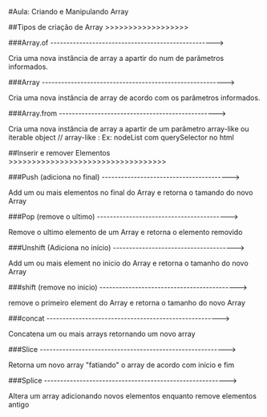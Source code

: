 #Aula: Criando e Manipulando Array


##Tipos de criação de Array >>>>>>>>>>>>>>>>>>


###Array.of --------------------------------------------------->


Cria uma nova instância de array a apartir do num de parâmetros informados.

<script>
	
const arr = Array.of(1, 2, 3);

</script>


###Array --------------------------------------------------------->


Cria uma nova instância de array de acordo com os parâmetros informados.

<script>

const arr = Array(3);
// [empty x 3]

const arr2 = Array(3, 2);
// [3. 2]

</script>


###Array.from ------------------------------------------------->


Cria uma nova instância de array a apartir de um parâmetro 
array-like ou iterable object
    // array-like : Ex: nodeList com querySelector no html

<script>

const divs = document.querySelectorAll('div');
// a const 'divs' retorna um nodeList.
    // As funções de Array ficam indisponíveis
const arr = Array.from(divs);
// o 'arr' retorna todas as divs dentro de uma list(Array).

</script>


##Inserir e remover Elementos >>>>>>>>>>>>>>>>>>>>>>>>>>>>>>>>>>


###Push (adiciona no final) ---------------------------------------->


Add um ou mais elementos no final do Array e retorna o tamando do novo Array

<script>
	
const arr = ['melon', 'apple', 'apricot'];
const arrLength = arr.push('orange');

console.log(arrLength);
// ['melon', 'apple', 'apricot', 'orange'];

console.log(arr);
// ['melon', 'apple', 'apricot'];

</script>


###Pop (remove o ultimo) ----------------------------------------->


Remove o ultimo elemento de um Array e retorna o elemento removido

<script>
	
const arr = ['melon', 'apple', 'apricot'];
const removedItem = arr.pop();

console.log(removedItem);
// 'apricot'

console.log(arr);
// ['melon', 'apple'];

</script>


###Unshift (Adiciona no início) -------------------------------------->


Add um ou mais element no inicio do Array e retorna o tamanho do novo Array

<script>
	
const arr = ['melon', 'apple', 'apricot'];
const arrLenght = arr.unshift('orange');

console.log(arrLenght);
// 4

console.log(arr);
// ['orange', 'melon', 'apple', 'apricot'];

</script>


###shift (remove no inicio) ------------------------------------------->


remove o primeiro element do Array e retorna o tamanho do novo Array

<script>
	
const arr = ['orange', 'melon', 'apple', 'apricot'];
const removedItem = arr.shift();

console.log(removedItem);
// 'orange'

console.log(arr);
// ['melon', 'apple', 'apricot'];

</script>


###concat ------------------------------------------------------>


Concatena um ou mais arrays retornando um novo array

<script>
	
const arr =[1, 2, 3];
const arr2 = [4, 5, 6];

const novoArr = arr.concat(arr2);

console.log(arr);
// (3) [1, 2, 3]

console.log(arr2);
// (3) [4, 5, 6]

console.log(novoArr);
// (6) [1, 2, 3, 4, 5, 6]

</script>


###Slice ---------------------------------------------------------->


Retorna um novo array "fatiando" o array de acordo com início e fim

<script>
	
const arr = [1, 2, 3, 4, 5];

arr.slice(0, 2);
// [1, 2]

arr.slice(2);
// [3, 4, 5]

arr.slice(-1);
// [5]

arr.slice(-3);
// [3, 4, 5]

// OBS: O array original não é modificado.

</script>


###Splice --------------------------------------------------------->


Altera um array adicionando novos elementos enquanto remove elementos antigo

<script>
	
const arr = [1, 2, 3, 4, 5];

const retorno = arr.splice(2);

console.log(retorno);
// [3, 4, 5]
console.log(arr);
// [1, 2]

const retorno2 = arr.splice(0, 0, 'first');

console.log(retorno2);
// []
console.log(arr);
// ["first", 1, 2]

const retorno3 = arr.splice(1, 1 "second");

console.log(retorno3);
// [1]
console.log(arr);
// ["first", "second", 2]


//OBS: O splice modifica o Array original.


</script>